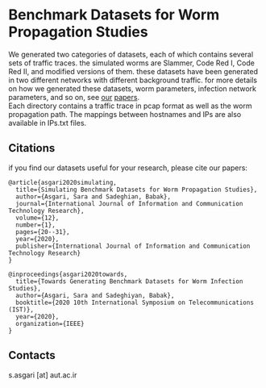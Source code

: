 # Benchmark Datasets for Worm Propagation Studies
We generated two categories of datasets, each of which contains several sets of traffic traces. the simulated worms are Slammer, Code Red I, Code Red II, and modified versions of them. these datasets have been generated in two different networks with different background traffic. for more details on how we generated these datasets, worm parameters, infection network parameters, and so on, see [our](http://ijict.itrc.ac.ir/browse.php?a_code=A-10-3560-1&sid=1&slc_lang=en&ftxt=1&pure_pdf=1) [papers](https://ieeexplore.ieee.org/document/9345845).<br />
Each directory contains a traffic trace in pcap format as well as the worm propagation path. The mappings between hostnames and IPs are also available in IPs.txt files.

## Citations
if you find our datasets useful for your research, please cite our papers:<br />
```
@article{asgari2020simulating,
  title={Simulating Benchmark Datasets for Worm Propagation Studies},
  author={Asgari, Sara and Sadeghian, Babak},
  journal={International Journal of Information and Communication Technology Research},
  volume={12},
  number={1},
  pages={20--31},
  year={2020},
  publisher={International Journal of Information and Communication Technology Research}
}
```
```
@inproceedings{asgari2020towards,
  title={Towards Generating Benchmark Datasets for Worm Infection Studies},
  author={Asgari, Sara and Sadeghiyan, Babak},
  booktitle={2020 10th International Symposium on Telecommunications (IST)},
  year={2020},
  organization={IEEE}
}
```
## Contacts
s.asgari [at] aut.ac.ir
